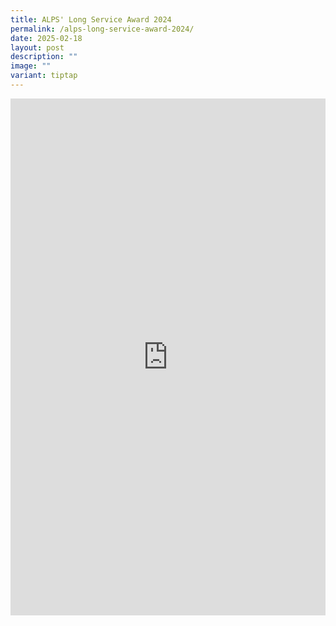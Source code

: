 ```yaml
---
title: ALPS' Long Service Award 2024
permalink: /alps-long-service-award-2024/
date: 2025-02-18
layout: post
description: ""
image: ""
variant: tiptap
---
```

<div class="iframe-wrapper">
<iframe style="border:none;overflow:hidden" height="827" width="100%" allowfullscreen="true" frameborder="0" src="https://www.facebook.com/plugins/post.php?href=https%3A%2F%2Fwww.facebook.com%2Falpshealthcaresupplychain%2Fposts%2Fpfbid0HNv1ZyPGNj4u1GjnmXfkiJwHzgMBawxkU61BBPTLYH2dSbeN4uK35XxUSGEb3yPtl&amp;show_text=true&amp;width=100%"></iframe>
</div>
<p></p>